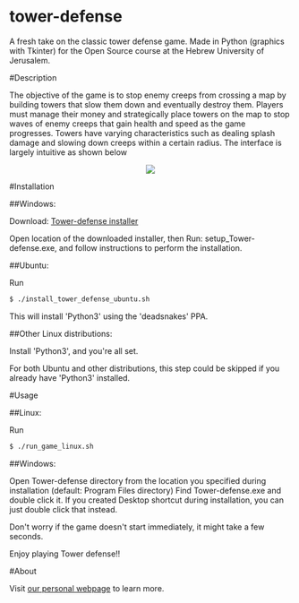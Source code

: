 tower-defense
=============

A fresh take on the classic tower defense game. Made in Python (graphics with Tkinter) for the Open Source course at the Hebrew University of Jerusalem.


#Description

The objective of the game is to stop enemy creeps from crossing a map by building towers that slow them down and eventually destroy them. Players must manage their money and strategically place towers on the map to stop waves of enemy creeps that gain health and speed as the game progresses. Towers have varying characteristics such as dealing splash damage and slowing down creeps within a certain radius. The interface is largely intuitive as shown below

<p align="center">
<img src="/img/interface.png">
</p>

#Installation

##Windows:

Download: 
[Tower-defense installer](https://github.com/opensource-ninjas/tower-defense/raw/master/setup_Tower-defense.exe)

Open location of the downloaded installer, then
Run: setup_Tower-defense.exe, and follow instructions to perform the installation.

##Ubuntu:

Run
```bash
$ ./install_tower_defense_ubuntu.sh
```
This will install 'Python3' using the 'deadsnakes' PPA.

##Other Linux distributions:

Install 'Python3', and you're all set.

For both Ubuntu and other distributions, this step could be skipped if
you already have 'Python3' installed.

#Usage


##Linux:

Run
```bash
$ ./run_game_linux.sh
```

##Windows:

Open Tower-defense directory from the location you specified during installation
(default: Program Files directory)
Find Tower-defense.exe and double click it.
If you created Desktop shortcut during installation, you can just double click
that instead.

Don't worry if the game doesn't start immediately, it might take a few seconds.

Enjoy playing Tower defense!!


#About

Visit [our personal webpage](https://github.com/opensource-ninjas/tower-defense/wiki) to learn more.



 

